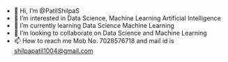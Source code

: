 - 👋 Hi, I’m @PatilShilpaS
- 👀 I’m interested in Data Science, Machine Learning Artificial Intelligence
- 🌱 I’m currently learning Data Science Machine Learning
- 💞️ I’m looking to collaborate on Data Science and Machine Learning
- 📫 How to reach me Mob No. 7028576718 and mail id is shilpapatil1004@gmail.com

<!---
PatilShilpaS/PatilShilpaS is a ✨ special ✨ repository because its `README.md` (this file) appears on your GitHub profile.
You can click the Preview link to take a look at your changes.
--->
